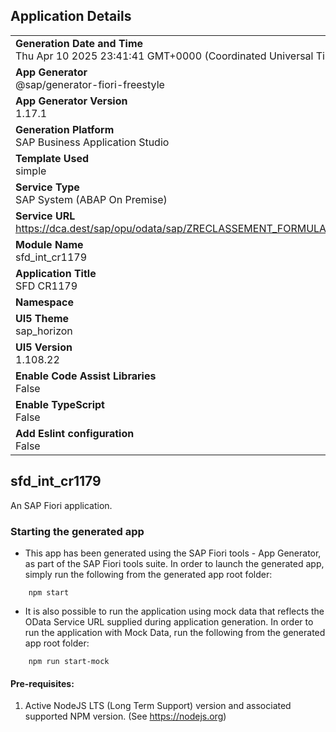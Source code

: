 ## Application Details
|               |
| ------------- |
|**Generation Date and Time**<br>Thu Apr 10 2025 23:41:41 GMT+0000 (Coordinated Universal Time)|
|**App Generator**<br>@sap/generator-fiori-freestyle|
|**App Generator Version**<br>1.17.1|
|**Generation Platform**<br>SAP Business Application Studio|
|**Template Used**<br>simple|
|**Service Type**<br>SAP System (ABAP On Premise)|
|**Service URL**<br>https://dca.dest/sap/opu/odata/sap/ZRECLASSEMENT_FORMULAIRE_1170_SRV|
|**Module Name**<br>sfd_int_cr1179|
|**Application Title**<br>SFD CR1179|
|**Namespace**<br>|
|**UI5 Theme**<br>sap_horizon|
|**UI5 Version**<br>1.108.22|
|**Enable Code Assist Libraries**<br>False|
|**Enable TypeScript**<br>False|
|**Add Eslint configuration**<br>False|

## sfd_int_cr1179

An SAP Fiori application.

### Starting the generated app

-   This app has been generated using the SAP Fiori tools - App Generator, as part of the SAP Fiori tools suite.  In order to launch the generated app, simply run the following from the generated app root folder:

```
    npm start
```

- It is also possible to run the application using mock data that reflects the OData Service URL supplied during application generation.  In order to run the application with Mock Data, run the following from the generated app root folder:

```
    npm run start-mock
```

#### Pre-requisites:

1. Active NodeJS LTS (Long Term Support) version and associated supported NPM version.  (See https://nodejs.org)


